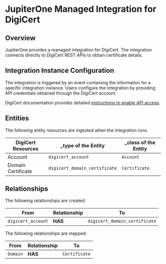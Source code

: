 # JupiterOne Managed Integration for DigiCert

## Overview

JupiterOne provides a managed integration for DigiCert. The integration connects
directly to DigiCert REST APIs to obtain certificate details.

## Integration Instance Configuration

The integration is triggered by an event containing the information for a
specific integration instance. Users configure the integration by providing API
credentials obtained through the DigiCert account.

DigiCert documentation provides detailed [instructions to enable API access][1].

## Entities

The following entity resources are ingested when the integration runs.

| DigiCert Resources | \_type of the Entity          | \_class of the Entity |
| ------------------ | ----------------------------- | --------------------- |
| Account            | `digicert_account`            | `Account`             |
| Domain Certificate | `digicert_domain_certificate` | `Certificate`         |

## Relationships

The following relationships are created:

| From               | Relationship | To                            |
| ------------------ | ------------ | ----------------------------- |
| `digicert_account` | **HAS**      | `digicert_domain_certificate` |

The following relationships are mapped:

| From     | Relationship | To            |
| -------- | ------------ | ------------- |
| `Domain` | **HAS**      | `Certificate` |

[1]: https://www.digicert.com/rest-api/
